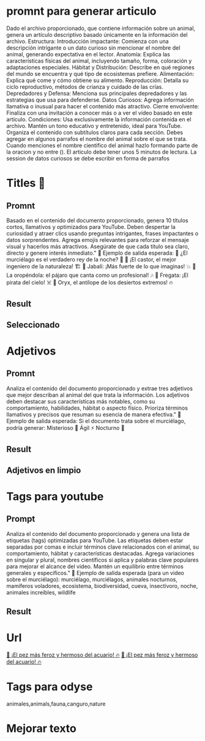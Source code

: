 # promnt para generar articulo
Dado el archivo proporcionado, que contiene información sobre un animal, genera un artículo descriptivo basado únicamente en la información del archivo.
Estructura:
Introducción impactante: Comienza con una descripción intrigante o un dato curioso sin mencionar el nombre del animal, generando expectativa en el lector.
Anatomía: Explica las características físicas del animal, incluyendo tamaño, forma, coloración y adaptaciones especiales.
Hábitat y Distribución: Describe en qué regiones del mundo se encuentra y qué tipo de ecosistemas prefiere.
Alimentación: Explica qué come y cómo obtiene su alimento.
Reproducción: Detalla su ciclo reproductivo, métodos de crianza y cuidado de las crías.
Depredadores y Defensa: Menciona sus principales depredadores y las estrategias que usa para defenderse.
Datos Curiosos: Agrega información llamativa o inusual para hacer el contenido más atractivo.
Cierre envolvente: Finaliza con una invitación a conocer más o a ver el video basado en este artículo.
Condiciones:
Usa exclusivamente la información contenida en el archivo.
Mantén un tono educativo y entretenido, ideal para YouTube.
Organiza el contenido con subtítulos claros para cada sección.
Debes agregar en algunos parrafos el nombre del animal sobre el que se trata.
Cuando menciones el nombre cientifico del animal hazlo formando parte de la oracion y no entre ().
El articulo debe tener unos 5 minutos de lectura.
La session de datos curiosos se debe escribir en forma de parrafos

# Titles 🦉
## Promnt
Basado en el contenido del documento proporcionado, genera 10 títulos cortos, llamativos y optimizados para YouTube. Deben despertar la curiosidad y atraer clics usando preguntas intrigantes, frases impactantes o datos sorprendentes. Agrega emojis relevantes para reforzar el mensaje visual y hacerlos más atractivos. Asegúrate de que cada título sea claro, directo y genere interés inmediato."
📌 Ejemplo de salida esperada:
🦇 ¿El murciélago es el verdadero rey de la noche? 🌙
🦫 ¡El castor, el mejor ingeniero de la naturaleza! 🏗️
🐗 Jabalí: ¡Más fuerte de lo que imaginas! 💥
🦜 La oropéndola: el pájaro que canta como un profesional! 🎶
🦅 Fregata: ¡El pirata del cielo! ☠️
🦌 Oryx, el antílope de los desiertos extremos! 🔥
## Result
## Seleccionado

# Adjetivos
## Promnt
Analiza el contenido del documento proporcionado y extrae tres adjetivos que mejor describan al animal del que trata la información. Los adjetivos deben destacar sus características más notables, como su comportamiento, habilidades, hábitat o aspecto físico. Prioriza términos llamativos y precisos que resuman su esencia de manera efectiva."
📌 Ejemplo de salida esperada:
Si el documento trata sobre el murciélago, podría generar:
Misterioso 🦇
Ágil ⚡
Nocturno 🌙
## Result
## Adjetivos en limpio

# Tags para youtube
## Prompt
Analiza el contenido del documento proporcionado y genera una lista de etiquetas (tags) optimizadas para YouTube. Las etiquetas deben estar separadas por comas e incluir términos clave relacionados con el animal, su comportamiento, hábitat y características destacadas. Agrega variaciones en singular y plural, nombres científicos si aplica y palabras clave populares para mejorar el alcance del video. Mantén un equilibrio entre términos generales y específicos."
📌 Ejemplo de salida esperada (para un video sobre el murciélago):
murciélago, murciélagos, animales nocturnos, mamíferos voladores, ecosistema, biodiversidad, cueva, insectívoro, noche, animales increíbles, wildlife
## Result

# Url
[🐠 ¡El pez más feroz y hermoso del acuario! 🔥](https://youtu.be/HpZQCff57ms)
[🐠 ¡El pez más feroz y hermoso del acuario! 🔥](https://odysee.com/pez_luchador%E2%80%90video-720p:5eb919bce7f34f54b33a873fd3f40759b037dd19)

# Tags para odyse
animales,animals,fauna,canguro,nature

# Mejorar texto